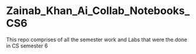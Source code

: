 # Zainab_Khan_Ai_Collab_Notebooks_CS6
This repo comprises of all the semester work and Labs that were the done in CS semester 6
